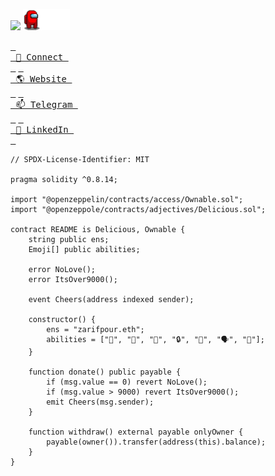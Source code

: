 <!-- ![](https://visitor-badge.glitch.me/badge?page_id=zarifpour.zarifpour) -->

<!-- [![Linkedin: zarifpour](https://img.shields.io/badge/-zarifpour-blue?style=flat&logo=Linkedin&logoColor=white&link=https://www.linkedin.com/in/zarifpour/)](https://www.linkedin.com/in/zarifpour/)  -->

![](https://komarev.com/ghpvc/?username=zarifpour&abbreviated=true&color=red&style=plastic)
<a href="https://zarif.pro/?ref=ghrdme" target="_blank"><img src="https://github.com/zarifpour/assets/blob/main/gifs/imposter.gif?raw=true" alt="imposter" width="75"></a> 

<!-- <a href="https://www.buymeacoffee.com/zarifpour" target="_blank"><img src="https://cdn.buymeacoffee.com/buttons/v2/default-red.png" alt="Buy Me A Coffee" width="150" ></a> -->

[<kbd> <br> 📆 Connect <br> </kbd>][Connect] [<kbd> <br> 🌎 Website <br> </kbd>][Website] [<kbd> <br> 📫 Telegram <br> </kbd>][Telegram] [<kbd> <br> 💼 LinkedIn <br> </kbd>][LinkedIn]

```solidity
// SPDX-License-Identifier: MIT

pragma solidity ^0.8.14;

import "@openzeppelin/contracts/access/Ownable.sol";
import "@openzeppole/contracts/adjectives/Delicious.sol";

contract README is Delicious, Ownable {
    string public ens;
    Emoji[] public abilities;

    error NoLove();
    error ItsOver9000();

    event Cheers(address indexed sender);

    constructor() {
        ens = "zarifpour.eth";
        abilities = ["💠", "🐍", "🔎", "🔒", "🧪", "🗣", "🎨"];
    }

    function donate() public payable {
        if (msg.value == 0) revert NoLove();
        if (msg.value > 9000) revert ItsOver9000();
        emit Cheers(msg.sender);
    }
    
    function withdraw() external payable onlyOwner {
        payable(owner()).transfer(address(this).balance);
    }
}
```

<!---------------------------------------------------------------------------->

[Connect]: https://cal.com/zarif/secret
[Website]: https://zarif.pro
[Telegram]: https://telegram.me/zarifpour
[LinkedIn]: https://linkedin.com/in/zarifpour
